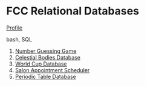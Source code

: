 # FCC Relational Databases
[Profile](https://www.freecodecamp.org/fccd2809e4d-1859-4410-8560-7d79e9258184)

bash, SQL

1. [Number Guessing Game]()
2. [Celestial Bodies Database]()
3. [World Cup Database]()
4. [Salon Appointment Scheduler]()
5. [Periodic Table Database]()
